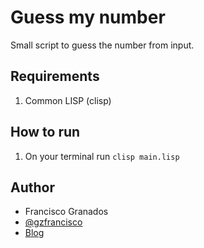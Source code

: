 # Guess my number

Small script to guess the number from input.

## Requirements

1. Common LISP (clisp)

## How to run

1. On your terminal run ``clisp main.lisp``

## Author

* Francisco Granados
* [@gzfrancisco](https://twitter.com/gzfrancisco)
* [Blog](http://gzfrancisco.name)
